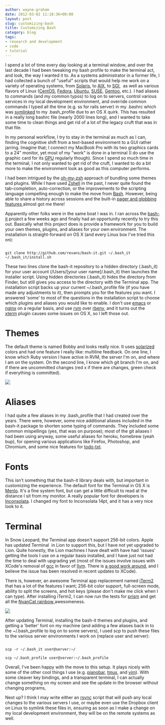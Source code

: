 ```yaml
---
author: wayne-graham
date: 2012-03-02 11:18:36+00:00
layout: post
slug: customizing-bash
title: Customizing Bash
category: blog
tags:
- research and development
- code
- tutorial
---
```


I spend a lot of time every day looking at a terminal window, and over the last decade I had been tweaking my bash profile to make the terminal act, and look, the way I wanted it to. As a systems administrator in a former life, I had collected a bunch of "useful" scripts that would help me work on a variety of operating systems, from [Solaris](http://en.wikipedia.org/wiki/Solaris_(operating_system)), to [AIX](http://www-03.ibm.com/systems/power/software/aix/index.html), to [SGI](http://www.sgi.com/),  as well as various flavors of Linux ([CentOS](http://www.centos.org/), [Fedora](http://fedoraproject.org/), [Ubuntu](http://www.ubuntu.com/), [SUSE](http://www.suse.com/), [Gentoo](http://www.gentoo.org/), etc.). I had aliases to commands (and my common typos) to log on to servers, control various services in my local development environment, and override common commands I typed all the time (e.g. ss for rails server) in my .bashrc which was [symlinked](http://en.wikipedia.org/wiki/Symbolic_link) to my .bash_profile due to an OS X quirk. This has resulted in a really long bashrc file (nearly 2000 lines long), and I wanted to take some time to clean things and get rid of a lot of the legacy cruft that was in that file.

In my personal workflow, I try to stay in the terminal as much as I can, finding the cognitive shift from a text-based environment to a GUI rather jarring. Imagine that; I connect my MacBook Pro with its two graphics cards to a 24" monitor, yet most of my "work" is done in a terminal (I do use the graphic card for its [GPU](http://en.wikipedia.org/wiki/Graphics_processing_unit) regularly though). Since I spend so much time in the terminal, I not only wanted to get rid of the cruft, I wanted to do a bit more to make the environment look as good as this computer performs.

I had been intrigued by the [oh-my-zsh](https://github.com/robbyrussell/oh-my-zsh) approach of bundling some themes and plugins. While I have used [Zshell](http://www.zsh.org/) in the past, I never quite found the tab-completion, auto-correction, or the improvements to the scripting language compelling enough to make the move from [Bash](http://en.wikipedia.org/wiki/Bash_(Unix_shell)). However, being able to share a history across sessions and the built-in [pager and globbing features ](http://friedcpu.wordpress.com/2007/07/24/zsh-the-last-shell-youll-ever-need/)almost got me there!

Apparently other folks were in the same boat I was in. I ran across the [bash-it](https://github.com/revans/bash-it) project a few weeks ago and finally had an opportunity recently to try this out. Basically what this project does is provide a framework for you to build your own themes, plugins, and aliases for your own environment. The installation is straight-forward on OS X (and every Linux box I've tried this on):

```

git clone http://github.com/revans/bash-it.git ~/.bash_it
~/.bash_it/install.sh

```

These two lines clone the bash-it repository to a hidden directory (.bash_it) for your user account (/Users/[your user name]/.bash_it) then launches the installer script. Using hidden directories (.bash_it) hides the directory from Finder, but still gives you access to the directory with the Terminal app. The installation script backs up your current ~/.bash_profile file (if you have made any adjustments to it), then prompts you for the features you want. I answered 'some' to most of the questions in the installation script to choose which plugins and aliases you would like to enable. I don't use [emacs](http://www.gnu.org/software/emacs/tour/) or [nginx](http://wiki.nginx.org/Main) on a regular basis, and use [rvm](http://beginrescueend.com/) over [rbenv](https://github.com/sstephenson/rbenv), and it turns out the [xterm](http://en.wikipedia.org/wiki/Xterm) plugin causes some issues on OS X, so I left those out.


# Themes


The default theme is named Bobby and looks really nice. It uses [solarized](http://ethanschoonover.com/solarized) colors and had one feature I really like: multiline feedback. On one line, I know which Ruby version I have active in RVM, the server I'm on, and where I am on the system. On the second line, I know which git branch I'm on, and if there are uncommitted changes (red x if there are changes, green check if everything is committed).

[![](http://static.scholarslab.org/wp-content/uploads/2012/02/screen-300x156.png)](http://www.scholarslab.org/dh-developer/customizing-bash/attachment/screen-2/)


# Aliases


I had quite a few aliases in my .bash_profile that I had created over the years. There were, however, some nice additional aliases included in the bash-it package to shorten some typing of commands. They included some common mispellings (yes, that was on purpose); most of the git aliases I had been using anyway, some useful aliases for heroku, homebrew (yeah bup), for opening various applications like Firefox, Photoshop, and Chromium, and some nice features for [todo-txt](http://todotxt.com/).


# Fonts


This isn't something that the bash-it library deals with, but important in customizing the experience. The default font for the Terminal in OS X is [Menlo](http://9-bits.com/post/123940811/menlo-font-macosx). It's a fine system font, but can get a little difficult to read at the distance I sit from my monitor. A really popular font for developers is [Inconsolata](http://levien.com/type/myfonts/inconsolata.html). I changed my font to Inconsolata 14pt, and it has a very nice look to it.


# Terminal


In Snow Leopard, the Terminal app doesn't support 256-bit colors. Apple has updated Terminal  in Lion to support this, but I have not yet upgraded to Lion. Quite honestly, the Lion machines I have dealt with have had 'issues' getting the tools I use on a regular basis installed, and I have just not had the time to deal with upgrading yet (most of the issues involve issues with XCode's removal of [gcc](http://en.wikipedia.org/wiki/GNU_Compiler_Collection) in favor of [llvm](http://llvm.org/). There is [a good work around](https://github.com/kennethreitz/osx-gcc-installer), and I believe the issue has been resolved in recent updates to XCode).

There is, however, an awesome Terminal app replacement named [iTerm2](http://www.iterm2.com/) that has a lot of the features I want; 256-bit color support, full-screen mode, ability to split the screens, and hot keys (please don't make me click when I can type). After installing iTerm2, I can now run the tests for [prism](https://github.com/scholarslab/prism) and get all the [NyanCat rainbow ](https://github.com/mattsears/nyan-cat-formatter)awesomeness.

[![](http://static.scholarslab.org/wp-content/uploads/2012/03/tests-300x147.png)](http://www.scholarslab.org/dh-developer/customizing-bash/attachment/tests/)

After updating Terminal, installing the bash-it themes and plugins, and getting a 'better' font on my machine (and adding a few aliases back in to the ~/.bash_profile to log on to some servers), I used scp to push these files to the various server environments I work on (replace user and server):

```

scp -r ~/.bash_it user@server:~/

scp ~/.bash_profile user@server:~/.bash_profile

```

Overall, I've been happy with the move to this setup. It plays nicely with some of the other cool things I use (e.g. [pianobar](http://6xq.net/projects/pianobar/), [tmux](http://tmux.sourceforge.net/), and [vim](http://www.vim.org/)). With some cleaver key bindings, and a transparent terminal, I can actually change something on my screen and see the update in the browser without changing programs,

Next up? I think I may write either an [rsync](http://en.wikipedia.org/wiki/Rsync) script that will push any local changes to the various servers I use, or maybe even use the Dropbox client on Linux to symlink these files in, ensuring as soon as I make a change on my local development environment, they will be on the remote systems as well.
